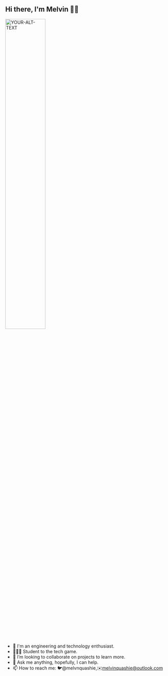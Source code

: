 ## Hi there, I'm Melvin 👋🏾

<!--
**melvinquashie/melvinquashie** is a ✨ _special_ ✨ repository because its `README.md` (this file) appears on your GitHub profile. -->

<picture>
 <source media="(prefers-color-scheme: dark)" srcset="https://img.freepik.com/premium-vector/back-adventure-man-with-backpack-hiking-climbing-cartoon-character-flat-illustration_1150-39586.jpg?w=2000" width="50%" height="50%">
 <source media="(prefers-color-scheme: light)" srcset="https://img.freepik.com/premium-vector/back-adventure-man-with-backpack-hiking-climbing-cartoon-character-flat-illustration_1150-39586.jpg?w=2000" width="50%" height="50%">
 <img alt="YOUR-ALT-TEXT" src="https://img.freepik.com/premium-vector/back-adventure-man-with-backpack-hiking-climbing-cartoon-character-flat-illustration_1150-39586.jpg?w=2000" width="50%" height="50%">
</picture>

- 🔭 I'm an engineering and technology enthusiast.
- 🧑🏾‍🎓 Student to the tech game.
- 👯 I’m looking to collaborate on projects to learn more.
- 💬 Ask me anything, hopefully, I can help.
- 📫 How to reach me: 🐦@melvnquashie,✉️melvinquashie@outlook.com

